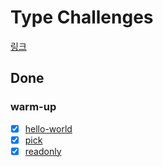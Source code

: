 # Type Challenges

[링크](https://github.com/type-challenges/type-challenges)

## Done

### warm-up
- [X] [hello-world](https://github.com/type-challenges/type-challenges/blob/main/questions/00013-warm-hello-world/README.md) 
- [X] [pick](https://github.com/type-challenges/type-challenges/blob/main/questions/00004-easy-pick/README.md)
- [X] [readonly](https://github.com/type-challenges/type-challenges/blob/main/questions/00007-easy-readonly/README.md)